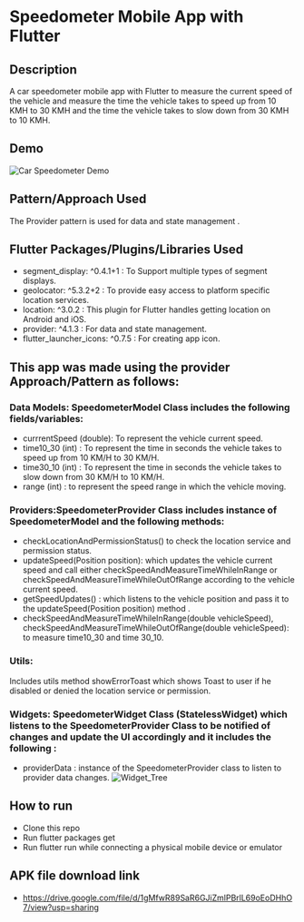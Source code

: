 # Speedometer Mobile App with Flutter

## Description
A car speedometer mobile app with Flutter to measure the current speed of the vehicle and measure the time the vehicle takes to speed up from 10 KMH to 30 KMH and the time the vehicle takes to slow down from 30 KMH to 10 KMH.

## Demo
![Car Speedometer Demo](https://i.imgur.com/K0cV2M6.gif) 

## Pattern/Approach Used 
The Provider pattern is used for data and state management .

## Flutter Packages/Plugins/Libraries Used

- segment_display: ^0.4.1+1 :	To Support multiple types of segment displays.
- geolocator: ^5.3.2+2	: To provide easy access to platform specific location services.
- location: ^3.0.2  : This plugin for Flutter handles getting location on Android and iOS.
- provider: ^4.1.3 :	For data and state management.
- flutter_launcher_icons: ^0.7.5	: For creating app icon.

## This app was made using the provider Approach/Pattern as follows:

### Data Models: SpeedometerModel Class includes the following fields/variables:
- currrentSpeed (double): To represent the vehicle current speed.
- time10_30 (int) : To represent the time in seconds the vehicle takes to speed up from 10 KM/H to 30 KM/H.
- time30_10 (int) : To represent the time in seconds the vehicle takes to slow down from 30 KM/H to 10 KM/H.
- range (int) : to represent the speed range in which the vehicle moving. 
### Providers:SpeedometerProvider Class includes instance of SpeedometerModel and the following methods: 
- checkLocationAndPermissionStatus() to check the location service and permission status.
- updateSpeed(Position position): which updates the vehicle current speed and call either checkSpeedAndMeasureTimeWhileInRange or checkSpeedAndMeasureTimeWhileOutOfRange according to the vehicle current speed.
- getSpeedUpdates() : which listens to the vehicle position and pass it to the updateSpeed(Position position) method . 
- checkSpeedAndMeasureTimeWhileInRange(double vehicleSpeed), checkSpeedAndMeasureTimeWhileOutOfRange(double vehicleSpeed): to measure time10_30 and time 30_10.
### Utils:
Includes utils method showErrorToast which shows Toast to user if he disabled or denied the location service or permission.  
### Widgets: SpeedometerWidget Class (StatelessWidget) which listens to the SpeedometerProvider Class to be notified of changes and update the UI accordingly and it includes the following :
- providerData : instance of the SpeedometerProvider class to listen to provider data changes.
![Widget_Tree](https://i.imgur.com/N9HCru0.png)

## How to run
- Clone this repo
- Run flutter packages get
- Run flutter run while connecting a physical mobile device or emulator
## APK file download link
- https://drive.google.com/file/d/1gMfwR89SaR6GJiZmlPBrlL69oEoDHhO7/view?usp=sharing
